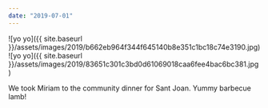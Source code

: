 ```yaml
---
date: "2019-07-01"
---
```


![yo yo]({{ site.baseurl }}/assets/images/2019/b662eb964f344f645140b8e351c1bc18c74e3190.jpg)![yo yo]({{ site.baseurl }}/assets/images/2019/83651c301c3bd0d61069018caa6fee4bac6bc381.jpg)

We took Miriam to the community dinner for Sant Joan. Yummy barbecue lamb!
